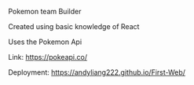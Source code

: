 Pokemon team Builder

Created using basic knowledge of React 

Uses the Pokemon Api

Link: https://pokeapi.co/

Deployment: https://andyliang222.github.io/First-Web/
